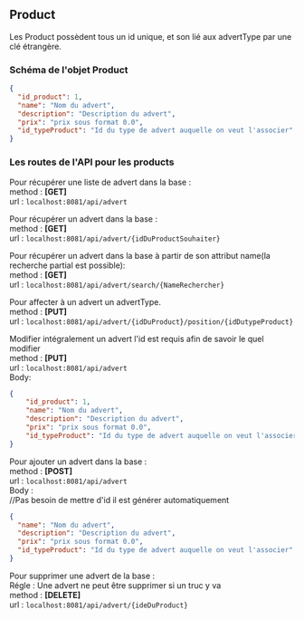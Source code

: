 ## Product

Les Product possèdent tous un id unique, et son lié aux advertType par une clé étrangère.

### Schéma de l'objet Product

```json
{
  "id_product": 1,
  "name": "Nom du advert",
  "description": "Description du advert",
  "prix": "prix sous format 0.0",
  "id_typeProduct": "Id du type de advert auquelle on veut l'associer"
}
```

### Les routes de l'API pour les products

Pour récupérer une liste de advert dans la base :</br>
method : **[GET]**</br>
url : `localhost:8081/api/advert`</br>

Pour récupérer un advert dans la base :</br>
method : **[GET]**</br>
url : `localhost:8081/api/advert/{idDuProductSouhaiter}`</br>

Pour récupérer un advert dans la base à partir de son attribut name(la recherche
partial est possible):</br>
method : **[GET]**</br>
url : `localhost:8081/api/advert/search/{NameRechercher}`</br>

Pour affecter à un advert un advertType.</br>
method : **[PUT]** </br>
url : `localhost:8081/api/advert/{idDuProduct}/position/{idDutypeProduct}`</br>

Modifier intégralement un advert l'id est requis afin de savoir le quel modifier</br>
method : **[PUT]** </br>
url : `localhost:8081/api/advert`</br>
Body:</br>
```json
{
    "id_product": 1,
    "name": "Nom du advert",
    "description": "Description du advert",
    "prix": "prix sous format 0.0",
    "id_typeProduct": "Id du type de advert auquelle on veut l'associer"
}
```

Pour ajouter un advert dans la base :</br>
method : **[POST]**</br>
url : `localhost:8081/api/advert`</br>
Body :</br>
//Pas besoin de mettre d'id il est générer automatiquement</br>

```json
{
  "name": "Nom du advert",
  "description": "Description du advert",
  "prix": "prix sous format 0.0", 
  "id_typeProduct": "Id du type de advert auquelle on veut l'associer"
}
```

Pour supprimer une advert de la base :</br>
Régle : Une advert ne peut être supprimer si un truc y va</br>
method : **[DELETE]**</br>
url : `localhost:8081/api/advert/{ideDuProduct}`</br>
